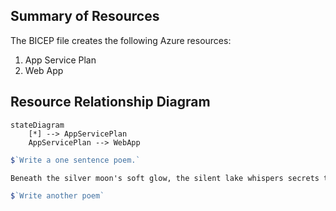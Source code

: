 ## Summary of Resources

The BICEP file creates the following Azure resources:
1. App Service Plan
2. Web App

## Resource Relationship Diagram

```mermaid
stateDiagram
    [*] --> AppServicePlan
    AppServicePlan --> WebApp
```

```js title="foo.genai.mjs"
$`Write a one sentence poem.`
```

```md title="output"
Beneath the silver moon's soft glow, the silent lake whispers secrets to the night.
```


```js
$`Write another poem`
```
